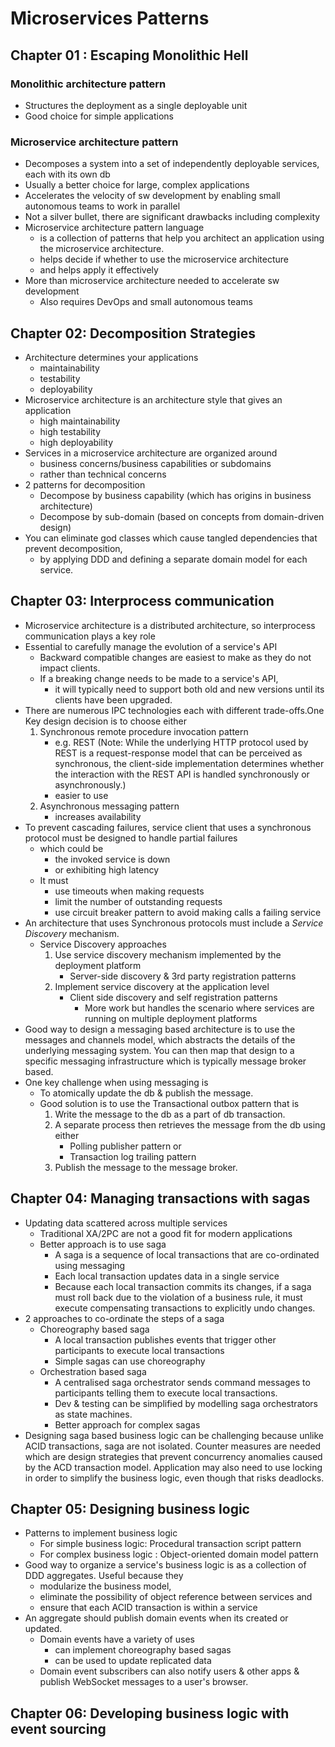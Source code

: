 # Microservices Patterns 

## Chapter 01 : Escaping Monolithic Hell
### Monolithic architecture pattern 
- Structures the deployment as a single deployable unit
- Good choice for simple applications 
### Microservice architecture pattern 
- Decomposes a system into a set of independently deployable services, each with its own db
- Usually a better choice for large, complex applications
- Accelerates the velocity of sw development by enabling small autonomous teams to work in parallel
- Not a silver bullet, there are significant drawbacks including complexity
- Microservice architecture pattern language 
  - is a collection of patterns that help you architect an application using the microservice architecture.
  - helps decide if whether to use the microservice architecture
  - and helps apply it effectively
- More than microservice architecture needed to accelerate sw development
  - Also requires DevOps and small autonomous teams

## Chapter 02: Decomposition Strategies
- Architecture determines your applications
  - maintainability
  - testability
  - deployability 
- Microservice architecture is an architecture style that gives an application 
  - high maintainability
  - high testability 
  - high deployability
- Services in a microservice architecture are organized around 
  - business concerns/business capabilities or subdomains
  - rather than technical concerns
- 2 patterns for decomposition
  - Decompose by business capability (which has origins in business architecture)
  - Decompose by sub-domain (based on concepts from domain-driven design)
- You can eliminate god classes which cause tangled dependencies that prevent decomposition,
  - by applying DDD and defining a separate domain model for each service.

## Chapter 03: Interprocess communication
- Microservice architecture is a distributed architecture, so interprocess communication plays a key role
- Essential to carefully manage the evolution of a service's API 
  - Backward compatible changes are easiest to make as they do not impact clients.
  - If a breaking change needs to be made to a service's API, 
    - it will typically need to support both old and new versions until its clients have been upgraded.
- There are numerous IPC technologies each with different trade-offs.One Key design decision is to choose either
  1. Synchronous remote procedure invocation pattern
     - e.g. REST (Note: While the underlying HTTP protocol used by REST is a request-response model that can be perceived 
     as synchronous, the client-side implementation determines whether the interaction with the REST API is handled 
     synchronously or asynchronously.)
     - easier to use
  2. Asynchronous messaging pattern
     - increases availability
- To prevent cascading failures, service client that uses a synchronous protocol must be designed to handle partial 
failures 
  - which could be 
    - the invoked service is down 
    - or exhibiting high latency
  - It must 
    - use timeouts when making requests
    - limit the number of outstanding requests
    - use circuit breaker pattern to avoid making calls a failing service
- An architecture that uses Synchronous protocols must include a _Service Discovery_ mechanism.
  - Service Discovery approaches
    1. Use service discovery mechanism implemented by the deployment platform 
       - Server-side discovery & 3rd party registration patterns
    2. Implement service discovery at the application level
       - Client side discovery and self registration patterns
         - More work but handles the scenario where services are running on multiple deployment platforms
- Good way to design a messaging based architecture is to use the messages and channels model, which abstracts the 
details of the underlying messaging system. You can then map that design to a specific messaging infrastructure which is
typically message broker based.
- One key challenge when using messaging is 
  - To atomically update the db & publish the message.
  - Good solution is to use the Transactional outbox pattern that is
    1. Write the message to the db as a part of db transaction.
    2. A separate process then retrieves the message from the db using either
       - Polling publisher pattern or
       - Transaction log trailing pattern
    3. Publish the message to the message broker.

## Chapter 04: Managing transactions with sagas
- Updating data scattered across multiple services
  - Traditional XA/2PC are not a good fit for modern applications
  - Better approach is to use saga
    - A saga is a sequence of local transactions that are co-ordinated using messaging
    - Each local transaction updates data in a single service
    - Because each local transaction commits its changes, if a saga must roll back due to the violation of a business 
    rule, it must execute compensating transactions to explicitly undo changes.
- 2 approaches to co-ordinate the steps of a saga
  - Choreography based saga
    - A local transaction publishes events that trigger other participants to execute local transactions
    - Simple sagas can use choreography
  - Orchestration based saga
    - A centralised saga orchestrator sends command messages to participants telling them to execute local transactions.
    - Dev & testing can be simplified by modelling saga orchestrators as state machines.
    - Better approach for complex sagas
-  Designing saga based business logic can be challenging because unlike ACID transactions, saga are not isolated. 
Counter measures are needed which are design strategies that prevent concurrency anomalies caused by the ACD transaction 
model. Application may also need to use locking in order to simplify the business logic, even though that risks deadlocks.

## Chapter 05: Designing business logic
- Patterns to implement business logic 
  - For simple business logic: Procedural transaction script pattern
  - For complex business logic : Object-oriented domain model pattern
- Good way to organize a service's business logic is as a collection of DDD aggregates. Useful because they
  - modularize the business model, 
  - eliminate the possibility of object reference between services and
  - ensure that each ACID transaction is within a service
- An aggregate should publish domain events when its created or updated. 
  - Domain events have a variety of uses
    - can implement choreography based sagas
    - can be used to update replicated data
  - Domain event subscribers can also notify users & other apps & publish WebSocket messages to a user's browser.

## Chapter 06: Developing business logic with event sourcing
